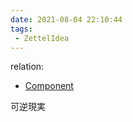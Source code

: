 ```yaml
---
date: 2021-08-04 22:10:44
tags:
 - ZettelIdea
---
```

relation:
 - [Component](../Novels/NovelClean/Component.md)

可逆現実